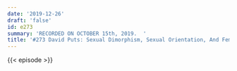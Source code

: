 ```yaml
---
date: '2019-12-26'
draft: 'false'
id: e273
summary: 'RECORDED ON OCTOBER 15th, 2019.  '
title: '#273 David Puts: Sexual Dimorphism, Sexual Orientation, And Female Orgasm'
---
```

{{< episode >}}
